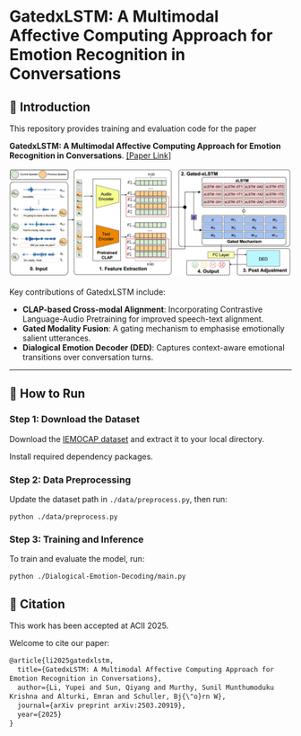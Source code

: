 # GatedxLSTM: A Multimodal Affective Computing Approach for Emotion Recognition in Conversations

## 📘 Introduction

This repository provides training and evaluation code for the paper 

**GatedxLSTM: A Multimodal Affective Computing Approach for Emotion Recognition in Conversations**. [[Paper Link]](https://arxiv.org/abs/2503.20919)

![GatedxLSTM Workflow](./gated_xlstm_01.jpg)


Key contributions of GatedxLSTM include:
- **CLAP-based Cross-modal Alignment**: Incorporating Contrastive Language-Audio Pretraining for improved speech-text alignment.
- **Gated Modality Fusion**: A gating mechanism to emphasise emotionally salient utterances.
- **Dialogical Emotion Decoder (DED)**: Captures context-aware emotional transitions over conversation turns.
---

## 🚀 How to Run

### Step 1: Download the Dataset
Download the [IEMOCAP dataset](https://sail.usc.edu/iemocap/) and extract it to your local directory.

Install required dependency packages.

### Step 2: Data Preprocessing
Update the dataset path in `./data/preprocess.py`, then run:
```
python ./data/preprocess.py
```

### Step 3: Training and Inference
To train and evaluate the model, run:
```
python ./Dialogical-Emotion-Decoding/main.py
```

## 📄 Citation
This work has been accepted at ACII 2025.

Welcome to cite our paper:
```
@article{li2025gatedxlstm,
  title={GatedxLSTM: A Multimodal Affective Computing Approach for Emotion Recognition in Conversations},
  author={Li, Yupei and Sun, Qiyang and Murthy, Sunil Munthumoduku Krishna and Alturki, Emran and Schuller, Bj{\"o}rn W},
  journal={arXiv preprint arXiv:2503.20919},
  year={2025}
}
```